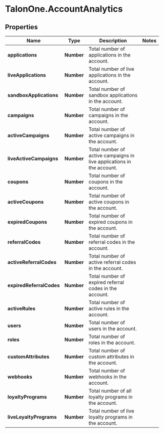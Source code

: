 # TalonOne.AccountAnalytics

## Properties

Name | Type | Description | Notes
------------ | ------------- | ------------- | -------------
**applications** | **Number** | Total number of applications in the account. | 
**liveApplications** | **Number** | Total number of live applications in the account. | 
**sandboxApplications** | **Number** | Total number of sandbox applications in the account. | 
**campaigns** | **Number** | Total number of campaigns in the account. | 
**activeCampaigns** | **Number** | Total number of active campaigns in the account. | 
**liveActiveCampaigns** | **Number** | Total number of active campaigns in live applications in the account. | 
**coupons** | **Number** | Total number of coupons in the account. | 
**activeCoupons** | **Number** | Total number of active coupons in the account. | 
**expiredCoupons** | **Number** | Total number of expired coupons in the account. | 
**referralCodes** | **Number** | Total number of referral codes in the account. | 
**activeReferralCodes** | **Number** | Total number of active referral codes in the account. | 
**expiredReferralCodes** | **Number** | Total number of expired referral codes in the account. | 
**activeRules** | **Number** | Total number of active rules in the account. | 
**users** | **Number** | Total number of users in the account. | 
**roles** | **Number** | Total number of roles in the account. | 
**customAttributes** | **Number** | Total number of custom attributes in the account. | 
**webhooks** | **Number** | Total number of webhooks in the account. | 
**loyaltyPrograms** | **Number** | Total number of all loyalty programs in the account. | 
**liveLoyaltyPrograms** | **Number** | Total number of live loyalty programs in the account. | 


